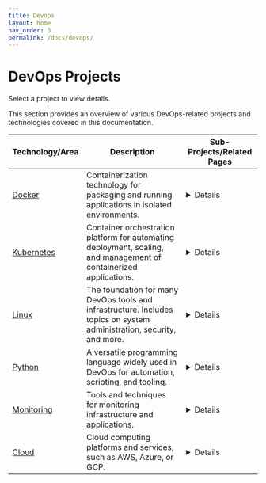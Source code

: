 ```yaml
---
title: Devops
layout: home
nav_order: 3
permalink: /docs/devops/
---
```


# DevOps Projects

Select a project to view details.

<!-- - [Docker](/docs/devops/docker)
- [Kubernetes](/docs/devops/kubernetes)
- [Linux](/docs/devops/Linux)
- [Python](/docs/devops/python)
- [Monitoring](/docs/devops/monitoring)
- [Cloud](/docs/devops/Cloud) -->

This section provides an overview of various DevOps-related projects and technologies covered in this documentation.

<!-- | Technology/Area | Description                                                                                             | Sub-Projects/Related Pages                                                                                                                                                                                                                                                           |
|-------------------|---------------------------------------------------------------------------------------------------------|--------------------------------------------------------------------------------------------------------------------------------------------------------------------------------------------------------------------------------------------------------------------------------------|
| [Docker](/docs/devops/docker) | Containerization technology for packaging and running applications in isolated environments. | [Netbird VPN Server](/docs/devops/docker/Netbird/)<br>[Traefik Setup with Docker](/docs/devops/docker/traefik/)<br>[Uptime Kuma Monitoring](/docs/devops/docker/uptime-kuma/)<br>[Atlasian](/docs/devops/docker/Atlasian/)<br>[Authentik](/docs/devops/docker/Authentik/)<br>[hashicorp-vault](/docs/devops/docker/hashicorp-vault/)<br>[Wazuh](/docs/devops/docker/Wazuh/)<br>[keycloak](/docs/devops/docker/keycloak/) |
| [Kubernetes](/docs/devops/kubernetes) | Container orchestration platform for automating deployment, scaling, and management of containerized applications. | [Velaro](/docs/devops/kubernetes/velaro/)<br>[Traefik](/docs/devops/kubernetes/Traefik/)<br>[Cert-manager](/docs/devops/kubernetes/Cert-manager/)<br>[coredns-custom-domains](/docs/devops/kubernetes/coredns-custom-domains/)<br>[debug-containers](/docs/devops/kubernetes/debug-containers/)<br>[Grafana-password-reset](/docs/devops/kubernetes/Grafana-password-reset/) |
| [Linux](/docs/devops/Linux) | The foundation for many DevOps tools and infrastructure. Includes topics on system administration, security, and more. | [Wazuh](/docs/devops/Linux/SIEM-And-XDR/wazuh-introduction/)<br>[Wazuh Indexer Setup](/docs/devops/Linux/SIEM-And-XDR/wazuh-indexer-setup/)<br>[Wazuh Server Setup](/docs/devops/Linux/SIEM-And-XDR/wazuh-server-setup/)<br>[Wazuh Dashboard Setup](/docs/devops/Linux/SIEM-And-XDR/wazuh-dashboard-setup/)<br>[FIM](/docs/devops/Linux/SIEM-And-XDR/FIM/)<br>[Malware Detection and Deletion with Slack Integration](/docs/devops/Linux/SIEM-And-XDR/malware-detection-and-deletion-and-slack-intergarion/)<br>[Wazuh SSO Using Keycloak](/docs/devops/Linux/SIEM-And-XDR/wazuh-sso-using-keycloak/)<br>[Monitor Docker Environment Using Wazuh](/docs/devops/Linux/SIEM-And-XDR/wazuh-to-monitor-docker/)<br>[Monitoring Container Runtime Using Wazuh](/docs/devops/Linux/SIEM-And-XDR/wazuh-monitoring-container-runtime/) |
| [Python](/docs/devops/python) | A versatile programming language widely used in DevOps for automation, scripting, and tooling. | [Netbird Python Utility](/docs/devops/python/netbird-python-utility/)<br>[Docker Container Memory/CPU Monitoring](/docs/devops/python/docker-container-memory-cpu-monitoring/)<br>[Docker Container Monitoring Script](/docs/devops/python/docker-container-monitoring-script/) |
| [Monitoring](/docs/devops/monitoring) | Tools and techniques for monitoring infrastructure and applications. | [Overview of Apache HertzBeat](/docs/devops/monitoring/Apache-HertzBeat/)<br>[Apache HertzBeat Docker Deployment](/docs/devops/monitoring/Apache-HertzBeat-docker/)<br>[Apache HertzBeat Docker Compose Deployment](/docs/devops/monitoring/Apache-HertzBeat-docker-compose/) |
| [Cloud](/docs/devops/Cloud) | Cloud computing platforms and services, such as AWS, Azure, or GCP. | [Terraform State File Locking](/docs/devops/Cloud/tf-state-locking/) | -->


<!-- | Technology/Area | Description                                                                                             | Sub-Projects/Related Pages                                                                                                                                                                                                                                                           |
|-------------------|---------------------------------------------------------------------------------------------------------|--------------------------------------------------------------------------------------------------------------------------------------------------------------------------------------------------------------------------------------------------------------------------------------|
| [Docker](/docs/devops/docker) | Containerization technology for packaging and running applications in isolated environments. | <details>[Netbird VPN Server](/docs/devops/docker/Netbird/)<br>[Traefik Setup with Docker](/docs/devops/docker/traefik/)<br>[Uptime Kuma Monitoring](/docs/devops/docker/uptime-kuma/)<br>[Atlasian](/docs/devops/docker/Atlasian/)<br>[Authentik](/docs/devops/docker/Authentik/)<br>[hashicorp-vault](/docs/devops/docker/hashicorp-vault/)<br>[Wazuh](/docs/devops/docker/Wazuh/)<br>[keycloak](/docs/devops/docker/keycloak/)</details> |
| [Kubernetes](/docs/devops/kubernetes) | Container orchestration platform for automating deployment, scaling, and management of containerized applications. | <details>[Velaro](/docs/devops/kubernetes/velaro/)<br>[Traefik](/docs/devops/kubernetes/Traefik/)<br>[Cert-manager](/docs/devops/kubernetes/Cert-manager/)<br>[coredns-custom-domains](/docs/devops/kubernetes/coredns-custom-domains/)<br>[debug-containers](/docs/devops/kubernetes/debug-containers/)<br>[Grafana-password-reset](/docs/devops/kubernetes/Grafana-password-reset/)</details> |
| [Linux](/docs/devops/Linux) | The foundation for many DevOps tools and infrastructure. Includes topics on system administration, security, and more. | <details>[Wazuh](/docs/devops/Linux/SIEM-And-XDR/wazuh-introduction/)<br>[Wazuh Indexer Setup](/docs/devops/Linux/SIEM-And-XDR/wazuh-indexer-setup/)<br>[Wazuh Server Setup](/docs/devops/Linux/SIEM-And-XDR/wazuh-server-setup/)<br>[Wazuh Dashboard Setup](/docs/devops/Linux/SIEM-And-XDR/wazuh-dashboard-setup/)<br>[FIM](/docs/devops/Linux/SIEM-And-XDR/FIM/)<br>[Malware Detection and Deletion with Slack Integration](/docs/devops/Linux/SIEM-And-XDR/malware-detection-and-deletion-and-slack-intergarion/)<br>[Wazuh SSO Using Keycloak](/docs/devops/Linux/SIEM-And-XDR/wazuh-sso-using-keycloak/)<br>[Monitor Docker Environment Using Wazuh](/docs/devops/Linux/SIEM-And-XDR/wazuh-to-monitor-docker/)<br>[Monitoring Container Runtime Using Wazuh](/docs/devops/Linux/SIEM-And-XDR/wazuh-monitoring-container-runtime/)</details> |
| [Python](/docs/devops/python) | A versatile programming language widely used in DevOps for automation, scripting, and tooling. | <details>[Netbird Python Utility](/docs/devops/python/netbird-python-utility/)<br>[Docker Container Memory/CPU Monitoring](/docs/devops/python/docker-container-memory-cpu-monitoring/)<br>[Docker Container Monitoring Script](/docs/devops/python/docker-container-monitoring-script/)</details> |
| [Monitoring](/docs/devops/monitoring) | Tools and techniques for monitoring infrastructure and applications. | <details>[Overview of Apache HertzBeat](/docs/devops/monitoring/Apache-HertzBeat/)<br>[Apache HertzBeat Docker Deployment](/docs/devops/monitoring/Apache-HertzBeat-docker/)<br>[Apache HertzBeat Docker Compose Deployment](/docs/devops/monitoring/Apache-HertzBeat-docker-compose/)</details> |
| [Cloud](/docs/devops/Cloud) | Cloud computing platforms and services, such as AWS, Azure, or GCP. | <details>[Terraform State File Locking](/docs/devops/Cloud/tf-state-locking/)</details> | -->




<!-- | Technology/Area | Description                                                                                             | Sub-Projects/Related Pages                                                                                                                                                                                                                                                           |
|-------------------|---------------------------------------------------------------------------------------------------------|--------------------------------------------------------------------------------------------------------------------------------------------------------------------------------------------------------------------------------------------------------------------------------------|
| [Docker](/docs/devops/docker) | Containerization technology for packaging and running applications in isolated environments. | <details> * [Netbird VPN Server](/docs/devops/docker/Netbird/) *[Traefik Setup with Docker](/docs/devops/docker/traefik/) *[Uptime Kuma Monitoring](/docs/devops/docker/uptime-kuma/) *[Atlasian](/docs/devops/docker/Atlasian/) *[Authentik](/docs/devops/docker/Authentik/) *[hashicorp-vault](/docs/devops/docker/hashicorp-vault/) *[Wazuh](/docs/devops/docker/Wazuh/) *[keycloak](/docs/devops/docker/keycloak/)</details> |
| [Kubernetes](/docs/devops/kubernetes) | Container orchestration platform for automating deployment, scaling, and management of containerized applications. | <details><ol><li>[Velaro](/docs/devops/kubernetes/velaro/)*[Traefik](/docs/devops/kubernetes/Traefik/)*[Cert-manager](/docs/devops/kubernetes/Cert-manager/)*[coredns-custom-domains](/docs/devops/kubernetes/coredns-custom-domains/)*[debug-containers](/docs/devops/kubernetes/debug-containers/)*[Grafana-password-reset](/docs/devops/kubernetes/Grafana-password-reset/)</details> |
| [Linux](/docs/devops/Linux) | The foundation for many DevOps tools and infrastructure. Includes topics on system administration, security, and more. | <details><ol><li>[Wazuh](/docs/devops/Linux/SIEM-And-XDR/wazuh-introduction/)*[Wazuh Indexer Setup](/docs/devops/Linux/SIEM-And-XDR/wazuh-indexer-setup/)*[Wazuh Server Setup](/docs/devops/Linux/SIEM-And-XDR/wazuh-server-setup/)*[Wazuh Dashboard Setup](/docs/devops/Linux/SIEM-And-XDR/wazuh-dashboard-setup/)*[FIM](/docs/devops/Linux/SIEM-And-XDR/FIM/)*[Malware Detection and Deletion with Slack Integration](/docs/devops/Linux/SIEM-And-XDR/malware-detection-and-deletion-and-slack-intergarion/)*[Wazuh SSO Using Keycloak](/docs/devops/Linux/SIEM-And-XDR/wazuh-sso-using-keycloak/)*[Monitor Docker Environment Using Wazuh](/docs/devops/Linux/SIEM-And-XDR/wazuh-to-monitor-docker/)*[Monitoring Container Runtime Using Wazuh](/docs/devops/Linux/SIEM-And-XDR/wazuh-monitoring-container-runtime/)</details> |
| [Python](/docs/devops/python) | A versatile programming language widely used in DevOps for automation, scripting, and tooling. | <details><ol><li>[Netbird Python Utility](/docs/devops/python/netbird-python-utility/)*[Docker Container Memory/CPU Monitoring](/docs/devops/python/docker-container-memory-cpu-monitoring/)*[Docker Container Monitoring Script](/docs/devops/python/docker-container-monitoring-script/)</details> |
| [Monitoring](/docs/devops/monitoring) | Tools and techniques for monitoring infrastructure and applications. | <details><ol><li>[Overview of Apache HertzBeat](/docs/devops/monitoring/Apache-HertzBeat/)*[Apache HertzBeat Docker Deployment](/docs/devops/monitoring/Apache-HertzBeat-docker/)*[Apache HertzBeat Docker Compose Deployment](/docs/devops/monitoring/Apache-HertzBeat-docker-compose/)</details> |
| [Cloud](/docs/devops/Cloud) | Cloud computing platforms and services, such as AWS, Azure, or GCP. | <details><ol><li>[Terraform State File Locking](/docs/devops/Cloud/tf-state-locking/)</details> | -->


| Technology/Area       | Description                                                                                         | Sub-Projects/Related Pages                                                                                                                                                                                                                          |
|-----------------------|-----------------------------------------------------------------------------------------------------|-----------------------------------------------------------------------------------------------------------------------------------------------------------------------------------------------------------------------------------------------------|
| [Docker](/docs/devops/docker) | Containerization technology for packaging and running applications in isolated environments. | <details>1. [Netbird VPN Server](/docs/devops/docker/Netbird/) <br>2. [Traefik Setup with Docker](/docs/devops/docker/traefik/) <br>3. [Uptime Kuma Monitoring](/docs/devops/docker/uptime-kuma/) <br>4. [Atlasian](/docs/devops/docker/Atlasian/) <br>5. [Authentik](/docs/devops/docker/Authentik/) <br>6. [hashicorp-vault](/docs/devops/docker/hashicorp-vault/) <br>7. [Wazuh](/docs/devops/docker/Wazuh/) <br>8. [keycloak](/docs/devops/docker/keycloak/)</details> |
| [Kubernetes](/docs/devops/kubernetes) | Container orchestration platform for automating deployment, scaling, and management of containerized applications. | <details>1. [Velaro](/docs/devops/kubernetes/velaro/) <br>2. [Traefik](/docs/devops/kubernetes/Traefik/) <br>3. [Cert-manager](/docs/devops/kubernetes/Cert-manager/) <br>4. [coredns-custom-domains](/docs/devops/kubernetes/coredns-custom-domains/) <br>5. [debug-containers](/docs/devops/kubernetes/debug-containers/) <br>6. [Grafana-password-reset](/docs/devops/kubernetes/Grafana-password-reset/)</details> |
| [Linux](/docs/devops/Linux) | The foundation for many DevOps tools and infrastructure. Includes topics on system administration, security, and more. | <details>1. [Wazuh Introduction](/docs/devops/Linux/SIEM-And-XDR/wazuh-introduction/) <br>2. [Wazuh Indexer Setup](/docs/devops/Linux/SIEM-And-XDR/wazuh-indexer-setup/) <br>3. [Wazuh Server Setup](/docs/devops/Linux/SIEM-And-XDR/wazuh-server-setup/) <br>4. [Wazuh Dashboard Setup](/docs/devops/Linux/SIEM-And-XDR/wazuh-dashboard-setup/) <br>5. [FIM](/docs/devops/Linux/SIEM-And-XDR/FIM/) <br>6. [Malware Detection and Deletion with Slack Integration](/docs/devops/Linux/SIEM-And-XDR/malware-detection-and-deletion-and-slack-intergarion/) <br>7. [Wazuh SSO Using Keycloak](/docs/devops/Linux/SIEM-And-XDR/wazuh-sso-using-keycloak/) <br>8. [Monitor Docker Environment Using Wazuh](/docs/devops/Linux/SIEM-And-XDR/wazuh-to-monitor-docker/) <br>9. [Monitoring Container Runtime Using Wazuh](/docs/devops/Linux/SIEM-And-XDR/wazuh-monitoring-container-runtime/)</details> |
| [Python](/docs/devops/python) | A versatile programming language widely used in DevOps for automation, scripting, and tooling. | <details>1. [Netbird Python Utility](/docs/devops/python/netbird-python-utility/) <br>2. [Docker Container Memory/CPU Monitoring](/docs/devops/python/docker-container-memory-cpu-monitoring/) <br>3. [Docker Container Monitoring Script](/docs/devops/python/docker-container-monitoring-script/)</details> |
| [Monitoring](/docs/devops/monitoring) | Tools and techniques for monitoring infrastructure and applications. | <details>1. [Overview of Apache HertzBeat](/docs/devops/monitoring/Apache-HertzBeat/) <br>2. [Apache HertzBeat Docker Deployment](/docs/devops/monitoring/Apache-HertzBeat-docker/) <br>3. [Apache HertzBeat Docker Compose Deployment](/docs/devops/monitoring/Apache-HertzBeat-docker-compose/)</details> |
| [Cloud](/docs/devops/Cloud) | Cloud computing platforms and services, such as AWS, Azure, or GCP. | <details>1. [Terraform State File Locking](/docs/devops/Cloud/tf-state-locking/) <br>2. [How we have saved 40 Lac per year for our client](/docs/devops/Cloud/Gcp/Sap-Hana-Problem-Solution/) </details> |
